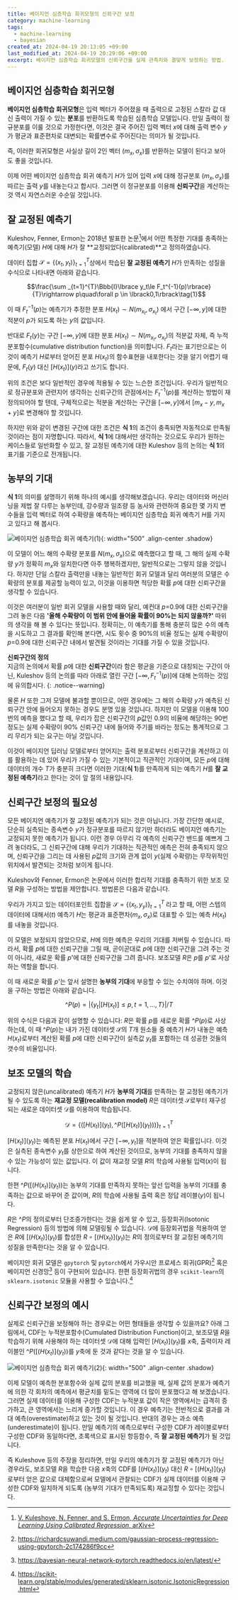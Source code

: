 ```yaml
---
title: 베이지언 심층학습 회귀모형의 신뢰구간 보정
category: machine-learning
tags:
  - machine-learning
  - bayesian
created_at: 2024-04-19 20:13:05 +09:00
last_modified_at: 2024-04-19 20:29:06 +09:00
excerpt: 베이지언 심층학습 회귀모델의 신뢰구간을 실제 관측치와 결맞게 보정하는 방법.
---
```


## 베이지언 심층학습 회귀모형

**베이지언 심층학습 회귀모형**은 입력 벡터가 주어졌을 때 출력으로 고정된 스칼라 값 대신 출력이 가질 수 있는 **분포**를 반환하도록 학습된 심층학습 모델입니다.  만일 출력이 정규분포를 이룰 것으로 가정한다면, 이것은 결국 주어진 입력 벡터 $x$에 대해 출력 변수 $y$가 평균과 표준편차로 대변되는 확률변수로 주어진다는 의미가 될 것입니다.

즉, 이러한 회귀모형은 사실상 길이 2인 벡터 $(m_x, \sigma_x)$를 반환하는 모델이 된다고 보아도 좋을 것입니다.

이제 어떤 베이지언 심층학습 회귀 예측기 $H$가 있어 입력 $x$에 대해 정규분포 $(m_x, \sigma_x)$를 따르는 출력 $y$를 내놓는다고 합시다.  그러면 이 정규분포를 이용해 **신뢰구간**을 계산하는 것 역시 자연스러운 수순일 것입니다.

## 잘 교정된 예측기

Kuleshov, Fenner, Ermon는 2018년 발표한 논문[^1]에서 어떤 특정한 기대를 충족하는 예측기(모델) $H$에 대해 $H$가 잘 **교정되었다(calibrated)**고 정의하였습니다.

[^1]: [V. Kuleshove, N. Fenner, and S. Ermon, *Accurate Uncertainties for Deep Learning Using Calibrated Regression*, arXiv](arxiv.org/pdf/1807.00263.pdf)

데이터 집합 $\mathcal{S}=\lbrace{(x_t, y_t)}\rbrace _{t=1}^T$상에서 학습된 **잘 교정된 예측기** $H$가 만족하는 성질을 수식으로 나타내면 아래와 같습니다.

$$\frac{\sum _{t=1}^{T}\Bbb{I}\lbrace y_t\le F_t^{-1}(p)\rbrace}{T}\rightarrow p\quad\forall p \in \lbrack0,1\rbrack\tag{1}$$

이 때 $F_t^{-1}(p)$는 예측기가 추정한 분포 $H(x_t)\sim N(m_{x_t}, \sigma_{x_t})$ 에서 구간 $\lbrack -\infty, y\rbrack$에 대한 적분이 $p$가 되도록 하는 $y$의 값입니다.

반대로 $F_t(y)$는 구간 $\lbrack -\infty, y\rbrack$에 대한 분포 $H(x_t)\sim N(m_{x_t}, \sigma_{x_t})$의 적분값 자체, 즉 누적분포함수(cumulative distribution function)을 의미합니다.  $F_t$라는 표기만으로는 이것이 예측기 $H$로부터 얻어진 분포 $H(x_t)$의 함수표현을 내포한다는 것을 알기 어렵기 때문에, $F_t(y)$ 대신 $\lbrack H(x_t)\rbrack(y)$라고 쓰기도 합니다.

위의 조건은 보다 일반적인 경우에 적용될 수 있는 느슨한 조건입니다.  우리가 일반적으로 정규분포와 관련지어 생각하는 신뢰구간의 관점에서는 $F_t^{-1}(p)$를 계산하는 방법이 재정의되어야 할 텐데, 구체적으로는 적분을 계산하는 구간을 $\lbrack -\infty, y\rbrack$에서 $\lbrack m_x-y, m_x+y\rbrack$로 변경해야 할 것입니다.

하지만 위와 같이 변경된 구간에 대한 조건은 **식 1**의 조건이 충족되면 자동적으로 만족될 것이라는 점이 자명합니다.  따라서, **식 1**에 대해서만 생각하는 것으로도 우리가 원하는 케이스들로 일반화할 수 있고, 잘 교정된 예측기에 대한 Kuleshov 등의 논의는 **식 1**의 표기를 기준으로 전개됩니다.

## 농부의 기대

**식 1**의 의미를 설명하기 위해 하나의 예시를 생각해보겠습니다.  우리는 데이터와 머신러닝을 제법 잘 다루는 농부인데, 강수량과 일조량 등 농사와 관련하여 중요한 몇 가지 변수들을 입력 벡터로 하여 수확량을 예측하는 베이지언 심층학습 회귀 예측기 $H$를 가지고 있다고 해 봅시다.

![베이지언 심층학습 회귀 예측기(1)](https://drive.google.com/thumbnail?id=1GOjJS8CqVWmw42bCms61iIvFhjvjirtF&sz=w1000){: width="500" .align-center .shadow}

이 모델이 어느 해의 수확량 분포를 $N(m_x, \sigma_x)$으로 예측했다고 할 때, 그 해의 실제 수확량 $y$가 정확히 $m_x$와 일치한다면 아주 행복하겠지만, 일반적으로는 그렇지 않을 것입니다.  하지만 단일 스칼라 출력만을 내놓는 일반적인 회귀 모델과 달리 여러분의 모델은 수확량의 분포를 제공할 능력이 있고, 이것을 이용하면 적당한 확률 $p$에 대한 신뢰구간을 생각할 수 있습니다.

이것은 여러분이 일반 회귀 모델을 사용할 때와 달리, 예컨대 $p$=0.9에 대한 신뢰구간을 그려 놓은 다음 **'올해 수확량이 이 범위 안에 들어올 확률이 90%는 되지 않을까?'** 따위의 생각을 해 볼 수 있다는 뜻입니다.  정확히는, 이 예측기를 통해 충분히 많은 수의 예측을 시도하고 그 결과를 확인해 본다면, 시도 횟수 중 90%의 비율 정도는 실제 수확량이 $p$=0.9에 대한 신뢰구간 내에서 발견될 것이라는 기대를 가질 수 있을 것입니다.

**신뢰구간의 정의**<br>지금의 논의에서 확률 $p$에 대한 **신뢰구간**이라 함은 평균을 기준으로 대칭되는 구간이 아닌, Kuleshov 등의 논의를 따라 아래로 열린 구간 $\lbrack -\infty, F_t^{-1}(p)\rbrack$에 대해 논의하는 것임에 유의합시다.
{: .notice--warning}

물론 $H$ 또한 그저 모델에 불과할 뿐이므로, 어떤 경우에는 그 해의 수확량 $y$가 예측된 신뢰구간 안에 들어오지 못하는 경우도 분명 있을 것입니다.  하지만 이 모델을 이용해 100번의 예측을 했다고 할 때, 우리가 잡은 신뢰구간의 $p$값인 0.9의 비율에 해당하는 90번 정도는 실제 수확량이 90% 신뢰구간 내에 들어와 주기를 바라는 정도는 통계적으로 그리 무리가 되는 요구는 아닐 것입니다.

이것이 베이지언 딥러닝 모델로부터 얻어지는 출력 분포로부터 신뢰구간을 계산하고 이를 활용하는 데 있어 우리가 가질 수 있는 기본적이고 직관적인 기대이며, 모든 $p$에 대해 데이터의 개수 $T$가 충분히 크다면 이러한 기대(**식 1**)를 만족하게 되는 예측기 $H$를 **잘 교정된 예측기**라고 한다는 것이 앞 절의 내용입니다. 

## 신뢰구간 보정의 필요성

모든 베이지언 예측기가 잘 교정된 예측기가 되는 것은 아닙니다.  가장 간단한 예시로, 단순히 실측되는 종속변수 $y$가 정규분포를 따르지 않기만 하더라도 베이지언 예측기는 교정되지 못한 예측기가 됩니다.  이런 경우 아무리 각 예측의 신뢰구간 밴드를 예쁘게 그려 놓더라도, 그 신뢰구간에 대해 우리가 기대하는 직관적인 예측은 전혀 충족되지 않으며, 신뢰구간을 그리는 데 사용된 $p$값의 크기와 관계 없이 $y$(실제 수확량)는 무작위적인 위치에서 발견되는 것처럼 보이게 됩니다.

Kuleshov와 Fenner, Ermon은 논문에서 이러한 합리적 기대를 충족하기 위한 보조 모델 $R$을 구성하는 방법을 제안합니다.  방법론은 다음과 같습니다.

우리가 가지고 있는 데이터포인트 집합을 $\mathcal{S}=\lbrace{(x_t, y_y)}\rbrace _{t=1}^T$ 라고 할 때, 어떤 스텝의 데이터에 대해서($t$) 예측기 $H$는 평균과 표준편차$(m_x,\sigma_x)$로 대표할 수 있는 예측 $H(x_t)$를 내놓을 것입니다.

이 모델은 보정되지 않았으므로, $H$에 의한 예측은 우리의 기대를 저버릴 수 있습니다.  따라서, 확률 $p$에 대한 신뢰구간을 그릴 때, 곧이곧대로 $p$에 대한 신뢰구간을 그려 주는 것이 아니라, 새로운 확률 $p$'에 대한 신뢰구간을 그려 줍니다.  보조모델 $R$은 $p$를 $p$'로 사상하는 역할을 합니다.

이 때 새로운 확률 $p$'는 앞서 설명한 **농부의 기대**에 부응할 수 있는 수치여야 하며.  이것을 구하는 방법은 아래와 같습니다.

$$\^{P}(p)= \lvert\lbrace y_t\vert\lbrack H(x_t)\rbrack\le p, t=1,...,T\rbrace\rvert/T \tag{2}$$

위의 수식은 다음과 같이 설명할 수 있습니다:  $R$은 확률 $p$를 새로운 확률 $\^{P}(p)$로 사상하는데, 이 때 $\^{P}(p)$는 내가 가진 데이터셋 $\mathcal{S}$의 $T$개 원소들 중 예측기 $H$가 내놓은 예측 $H(x_t)$로부터 계산된 확률 $p$에 대한 신뢰구간이 실측값 $y_t$를 포함하는 데 성공한 것들의 갯수의 비율입니다.

## 보조 모델의 학습

교정되지 않은(uncalibrated) 예측기 $H$가 **농부의 기대**를 만족하는 잘 교정된 예측기가 될 수 있도록 하는 **재교정 모델(recalibration model)** $R$은 데이터셋 $\mathcal{S}$로부터 재구성되는 새로운 데이터셋 $\mathcal{D}$를 이용하여 학습됩니다.

$$\mathcal{D}=\lbrace\lparen\lbrack H(x_t)\rbrack(y_t),\^{P}(\lbrack H(x_t)\rbrack(y_t))\rparen\rbrace _{t=1}^T \tag{2}$$

$\lbrack H(x_t)\rbrack(y_t)$는 예측된 분포 $H(x_t)$에서 구간 $\lbrack -\infty, y_t\rbrack$을 적분하여 얻은 확률입니다.  이것은 실측된 종속변수 $y_t$를 상한으로 하여 계산된 것이므로, 농부의 기대를 충족하지 않을 수 있는 가능성이 있는 값입니다.  이 값이 재교정 모델 $R$의 학습에 사용될 입력($x$)이 됩니다.

한편 $\^{P}(\lbrack(H(x_t)\rbrack(y_t))$는 농부의 기대를 만족하지 못하는 앞선 입력을 농부의 기대를 충족하는 값으로 바꾸어 준 값이며, $R$의 학습에 사용될 출력 혹은 정답 레이블($y$)이 됩니다.

$R$은 $\^{P}$의 정의로부터 단조증가한다는 것을 쉽게 알 수 있고, 등장회귀(Isotonic Regression) 등의 방법에 의해 모델링될 수 있습니다.  $\mathcal{D}$에 등장회귀법을 적용하여 얻은 $R$에 $\lbrack(H(x_t)\rbrack(y_t)$를 합성한 $R\circ \lbrack(H(x_t)\rbrack(y_t)$는 $R$의 정의로부터 잘 교정된 예측기의 성질을 만족한다는 것을 알 수 있습니다.

베이지안 회귀 모델은 `gpytorch` 및 `pytorch`에서 가우시안 프로세스 회귀(GPR)[^2] 혹은 베이지언 신경망[^3] 등이 구현되어 있습니다.  한편 등장회귀법의 경우 `scikit-learn`의 `sklearn.isotonic` 모듈을 사용할 수 있습니다.[^4]

## 신뢰구간 보정의 예시

실제로 신뢰구간을 보정해야 하는 경우로는 어떤 형태들을 생각할 수 있을까요?  아래 그림에서, CDF는 누적분포함수(Cumulated Distribution Function)이고,  보조모델 $R$을 학습하기 위해 사용해야 하는 데이터셋 $\mathcal{D}$에 대해 입력인 $\lbrack H(x_t)\rbrack(y_t)$를 $x$축, 출력이자 레이블인 $\^{P}(\lbrack(H(x_t)\rbrack(y_t))$를 $y$축에 둔 것과 같다는 것을 알 수 있습니다.

![베이지언 심층학습 회귀 예측기(2)](https://drive.google.com/thumbnail?id=1bL5gPWz-5cmnHfQuzWvXr2sIvC__QJYM&sz=w1000){: width="500" .align-center .shadow}

이제 모델이 예측한 분포함수와 실제 값의 분포를 비교했을 때, 실제 값의 분포가 예측기에 의한 각 회차의 예측에서 평균치를 밑도는 영역에 더 많이 분포했다고 해 보겠습니다.  그러면 실제 데이터를 이용해 구성한 CDF는 누적분포 값이 작은 영역에서는 급격히 증가하고, 큰 영역에서는 느리게 증가할 것입니다.  이 경우 예측기는 전반적으로 결과를 과대 예측(overestimate)하고 있는 것이 될 것입니다.  반대의 경우는 과소 예측(underestimate)이 됩니다.  만일 예측기의 예측으로부터 구성한 CDF가 레이블로부터 구성한 CDF와 동일하다면, 초록색으로 표시된 항등함수, 즉 **잘 교정된 예측기**가 될 것입니다.

즉 Kuleshove 등의 주장을 정리하면, 만일 우리의 예측기가 잘 교정된 예측기가 아닌 경우라도, 보조모델 $R$을 학습한 다음 $x$축의 CDF를 $\lbrack(H(x_t)\rbrack(y_t)$  대신 $R\circ\lbrack(H(x_t)\rbrack(y_t)$ 로부터 얻은 값으로 대체함으로써 모델에서 관찰되는 CDF가 실제 데이터를 이용해 구성한 CDF와 일치하게 되도록 (농부의 기대가 만족되도록) 재교정할 수 있다는 것입니다.

[^2]: https://richardcsuwandi.medium.com/gaussian-process-regression-using-gpytorch-2c174286f9cc
[^3]: https://bayesian-neural-network-pytorch.readthedocs.io/en/latest/
[^4]: https://scikit-learn.org/stable/modules/generated/sklearn.isotonic.IsotonicRegression.html